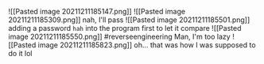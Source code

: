 ![[Pasted image 20211211185147.png]]
![[Pasted image 20211211185309.png]]
nah, I'll pass
![[Pasted image 20211211185501.png]]
adding a password `hah` into the program first to let it compare
![[Pasted image 20211211185550.png]]
#reverseengineering 
Man, I'm too lazy 
![[Pasted image 20211211185823.png]]
oh...
that was how I was supposed to do it lol
